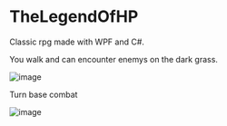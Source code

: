 # TheLegendOfHP

Classic rpg made with WPF and C#.

You walk and can encounter enemys on the dark grass.

![image](https://user-images.githubusercontent.com/114359832/202564330-3e29ae5b-adb1-4482-9299-e83e35e049b3.png)


Turn base combat

![image](https://user-images.githubusercontent.com/114359832/202564034-5c19d780-076c-4b1c-b59f-5025ff3f87ba.png)
